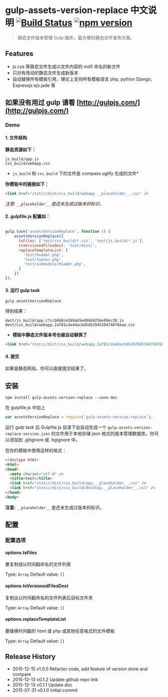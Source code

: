 # gulp-assets-version-replace 中文说明  [![Build Status](https://travis-ci.org/bammoo/gulp-assets-version-replace.svg?branch=master)](https://travis-ci.org/bammoo/gulp-assets-version-replace) [![npm version](https://badge.fury.io/js/gulp-assets-version-replace.svg)](http://badge.fury.io/js/gulp-assets-version-replace)


> 静态文件版本管理 Gulp 插件，最方便的静态文件发布方案。

## Features

- js css 等静态文件生成以文件内容的 md5 命名的新文件
- 只对有改动的静态文件生成新版本
- 自动替换所有模板引用，理论上支持所有模板语言 php, python Django, Expressjs ejs jade 等


## 如果没有用过 gulp 请看 [http://gulpjs.com/](http://gulpjs.com/)


### Demo

#### 1. 文件结构

**静态资源如下：**


```
js_build/app.js
css_build/webapp.css
```

* `js_build` 和 `css_build` 下的文件是 compass uglify 生成的文件*


**你模板中的链接如下：**

```html
<link href="static/dist/css_build/webapp.__placeholder__.css" />
```

*注意:  `__placeholder__` 是还未生成过版本的标识。*


#### 2. gulpfile.js 配置如：

```js

gulp.task('assetsVersionReplace', function () {
    assetsVersionReplace({
      tsFiles: ['test/css_build/*.css', 'test/js_build/*.js'],
      tsVersionedFilesDest: 'test/dist/',
      replaceTemplateList: [
        'test/header.php',
        'test/footer.php',
        'test/submodule/header.php',
      ]
    })
});
```

#### 3. 运行 gulp task
	
`gulp assetsVersionReplace` 
	
得到结果：

```
dest/js_build/app.c7ccb6b8ce569a65ed09d4256e89ec30.js
dest/css_build/webapp.2af81cda4dacbd5d5294539474076aae.css
```

* **模板中静态文件版本号也被自动替换了**

```html
<link href="static/dist/css_build/webapp.2af81cda4dacbd5d5294539474076aae.css" />
```

#### 4. 提交

如果是静态网站，你可以直接提交结果了。


## 安装


```shell
npm install gulp-assets-version-replace --save-dev
```

在 gulpfile.js 中加上

```js
var assetsVersionReplace = require('gulp-assets-version-replace');
```

运行 gulp task 后 Gulpfile.js 目录下会自动生成一个 `gulp-assets-version-replace-version.json` 的文件用于本地存储 json 格式的版本管理数据库。你可以添加到 .gitignore 或 .hgignore 中。

在你的模板中使用这样的格式：

```html
<!doctype html>
<html>
<head>
  <meta charset="utf-8" />
  <title>test</title>
  <link href="static/dist/css_build/app.__placeholder__.css" />
  <link href="static/dist/css_build/desktop.__placeholder__.css" />
</head>
<body>
```

**注意:** 
`__placeholder__` 是还未生成过版本的标识。


## 配置

### 配置选项

#### options.tsFiles

要复制成以时间戳命名的文件列表

Type: `Array`
Default value: `[]`

#### options.tsVersionedFilesDest

复制出以时间戳命名的文件列表后目标文件夹

Type: `Array`
Default value: `[]`


#### options.replaceTemplateList

要替换时间戳的 html 或 php 或其他任意格式的文件模板

Type: `Array`
Default value: `[]`


## Release History

* 2015-12-15   v1.0.0   Refactor code, add feature of version store and compare
* 2015-12-13   v0.1.2   Update github repo link
* 2015-12-13   v0.1.1   Update doc
* 2015-07-31   v0.1.0   Initial commit


